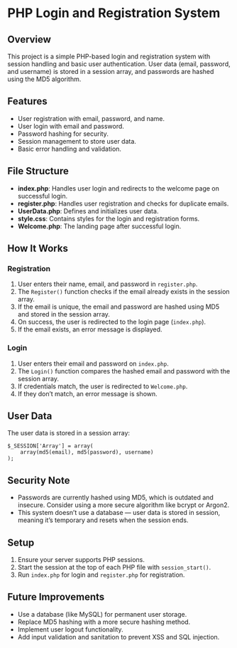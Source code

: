 # PHP Login and Registration System

## Overview
This project is a simple PHP-based login and registration system with session handling and basic user authentication. User data (email, password, and username) is stored in a session array, and passwords are hashed using the MD5 algorithm.

## Features
- User registration with email, password, and name.
- User login with email and password.
- Password hashing for security.
- Session management to store user data.
- Basic error handling and validation.

## File Structure
- **index.php**: Handles user login and redirects to the welcome page on successful login.
- **register.php**: Handles user registration and checks for duplicate emails.
- **UserData.php**: Defines and initializes user data.
- **style.css**: Contains styles for the login and registration forms.
- **Welcome.php**: The landing page after successful login.

## How It Works
### Registration
1. User enters their name, email, and password in `register.php`.
2. The `Register()` function checks if the email already exists in the session array.
3. If the email is unique, the email and password are hashed using MD5 and stored in the session array.
4. On success, the user is redirected to the login page (`index.php`).
5. If the email exists, an error message is displayed.

### Login
1. User enters their email and password on `index.php`.
2. The `Login()` function compares the hashed email and password with the session array.
3. If credentials match, the user is redirected to `Welcome.php`.
4. If they don’t match, an error message is shown.

## User Data
The user data is stored in a session array:
```
$_SESSION['Array'] = array(
    array(md5(email), md5(password), username)
);
```

## Security Note
- Passwords are currently hashed using MD5, which is outdated and insecure. Consider using a more secure algorithm like bcrypt or Argon2.
- This system doesn’t use a database — user data is stored in session, meaning it’s temporary and resets when the session ends.

## Setup
1. Ensure your server supports PHP sessions.
2. Start the session at the top of each PHP file with `session_start()`.
3. Run `index.php` for login and `register.php` for registration.

## Future Improvements
- Use a database (like MySQL) for permanent user storage.
- Replace MD5 hashing with a more secure hashing method.
- Implement user logout functionality.
- Add input validation and sanitation to prevent XSS and SQL injection.


